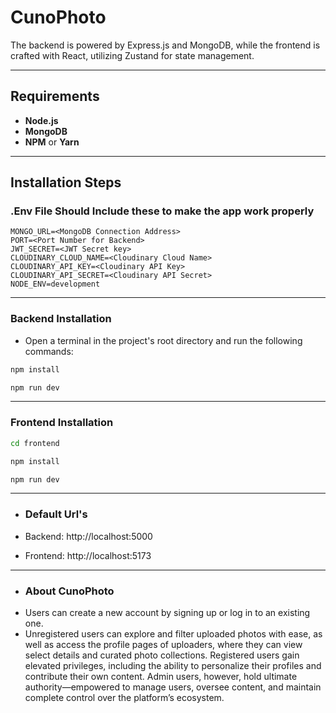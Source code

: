 # CunoPhoto

The backend is powered by Express.js and MongoDB, while the frontend is crafted with React, utilizing Zustand for state management.

---

## Requirements

- **Node.js**
- **MongoDB**
- **NPM** or **Yarn**

---

## Installation Steps

### .Env File Should Include these to make the app work properly

```env
MONGO_URL=<MongoDB Connection Address>
PORT=<Port Number for Backend>
JWT_SECRET=<JWT Secret key>
CLOUDINARY_CLOUD_NAME=<Cloudinary Cloud Name>
CLOUDINARY_API_KEY=<Cloudinary API Key>
CLOUDINARY_API_SECRET=<Cloudinary API Secret>
NODE_ENV=development
```

---

### Backend Installation

- Open a terminal in the project's root directory and run the following commands:

```bash
npm install
```

```bash
npm run dev
```

---

### Frontend Installation

```bash
cd frontend
```

```bash
npm install
```

```bash
npm run dev
```

---

- ### Default Url's

- Backend: http://localhost:5000
- Frontend: http://localhost:5173

---

- ### About CunoPhoto
- Users can create a new account by signing up or log in to an existing one.
- Unregistered users can explore and filter uploaded photos with ease, as well as access the profile pages of uploaders, where they can view select details and curated photo collections. Registered users gain elevated privileges, including the ability to personalize their profiles and contribute their own content. Admin users, however, hold ultimate authority—empowered to manage users, oversee content, and maintain complete control over the platform’s ecosystem.

